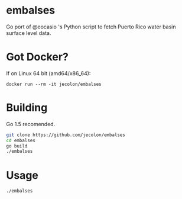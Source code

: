 # embalses
Go port of @eocasio 's Python script to fetch Puerto Rico water basin surface level data.

# Got Docker?
If on Linux 64 bit (amd64/x86_64):

    docker run --rm -it jecolon/embalses

# Building
Go 1.5 recomended.
```bash
git clone https://github.com/jecolon/embalses
cd embalses
go build
./embalses
```

# Usage
    ./embalses
